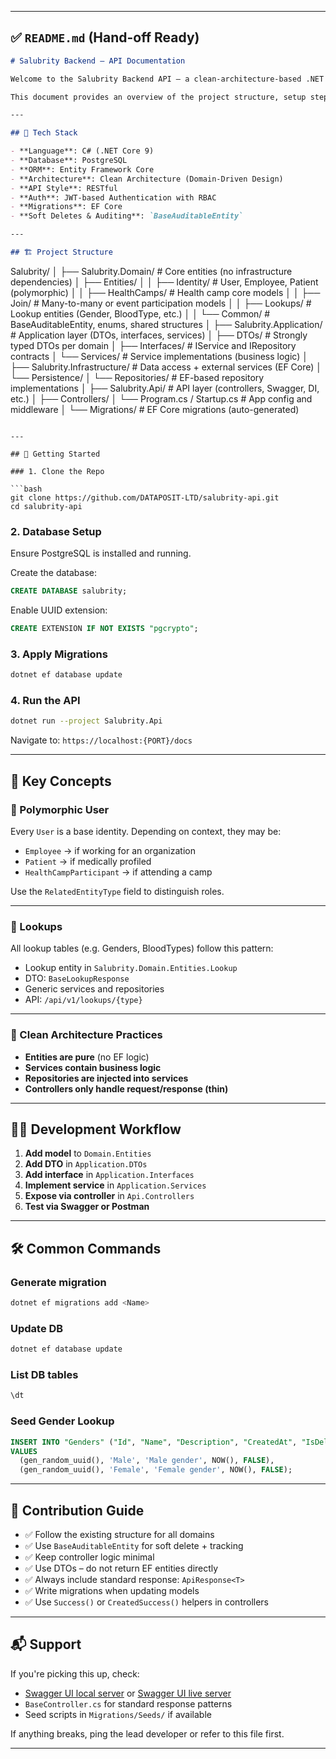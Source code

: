 ﻿
---

## ✅ `README.md` (Hand-off Ready)

```md
# Salubrity Backend – API Documentation

Welcome to the Salubrity Backend API – a clean-architecture-based .NET 9 project built for scalable healthcare systems.

This document provides an overview of the project structure, setup steps, development conventions, and contribution guidelines for future developers.

---

## 🔧 Tech Stack

- **Language**: C# (.NET Core 9)
- **Database**: PostgreSQL
- **ORM**: Entity Framework Core
- **Architecture**: Clean Architecture (Domain-Driven Design)
- **API Style**: RESTful
- **Auth**: JWT-based Authentication with RBAC
- **Migrations**: EF Core
- **Soft Deletes & Auditing**: `BaseAuditableEntity`

---

## 🏗️ Project Structure

```

Salubrity/
│
├── Salubrity.Domain/                # Core entities (no infrastructure dependencies)
│   ├── Entities/
│   │   ├── Identity/                # User, Employee, Patient (polymorphic)
│   │   ├── HealthCamps/            # Health camp core models
│   │   ├── Join/                   # Many-to-many or event participation models
│   │   ├── Lookups/                # Lookup entities (Gender, BloodType, etc.)
│   │   └── Common/                 # BaseAuditableEntity, enums, shared structures
│
├── Salubrity.Application/          # Application layer (DTOs, interfaces, services)
│   ├── DTOs/                       # Strongly typed DTOs per domain
│   ├── Interfaces/                 # IService and IRepository contracts
│   └── Services/                   # Service implementations (business logic)
│
├── Salubrity.Infrastructure/       # Data access + external services (EF Core)
│   └── Persistence/
│       └── Repositories/           # EF-based repository implementations
│
├── Salubrity.Api/                  # API layer (controllers, Swagger, DI, etc.)
│   ├── Controllers/
│   └── Program.cs / Startup.cs     # App config and middleware
│
└── Migrations/                     # EF Core migrations (auto-generated)

````

---

## 🧪 Getting Started

### 1. Clone the Repo

```bash
git clone https://github.com/DATAPOSIT-LTD/salubrity-api.git
cd salubrity-api
````

### 2. Database Setup

Ensure PostgreSQL is installed and running.

Create the database:

```sql
CREATE DATABASE salubrity;
```

Enable UUID extension:

```sql
CREATE EXTENSION IF NOT EXISTS "pgcrypto";
```

### 3. Apply Migrations

```bash
dotnet ef database update
```

### 4. Run the API

```bash
dotnet run --project Salubrity.Api
```

Navigate to: `https://localhost:{PORT}/docs`

---

## 🧱 Key Concepts

### 🧩 Polymorphic User

Every `User` is a base identity. Depending on context, they may be:

* `Employee` → if working for an organization
* `Patient` → if medically profiled
* `HealthCampParticipant` → if attending a camp

Use the `RelatedEntityType` field to distinguish roles.

---

### 📒 Lookups

All lookup tables (e.g. Genders, BloodTypes) follow this pattern:

* Lookup entity in `Salubrity.Domain.Entities.Lookup`
* DTO: `BaseLookupResponse`
* Generic services and repositories
* API: `/api/v1/lookups/{type}`

---

### 💼 Clean Architecture Practices

* **Entities are pure** (no EF logic)
* **Services contain business logic**
* **Repositories are injected into services**
* **Controllers only handle request/response (thin)**

---

## 🧑‍💻 Development Workflow

1. **Add model** to `Domain.Entities`
2. **Add DTO** in `Application.DTOs`
3. **Add interface** in `Application.Interfaces`
4. **Implement service** in `Application.Services`
5. **Expose via controller** in `Api.Controllers`
6. **Test via Swagger or Postman**

---

## 🛠 Common Commands

### Generate migration

```bash
dotnet ef migrations add <Name>
```

### Update DB

```bash
dotnet ef database update
```

### List DB tables

```sql
\dt
```

### Seed Gender Lookup

```sql
INSERT INTO "Genders" ("Id", "Name", "Description", "CreatedAt", "IsDeleted")
VALUES 
  (gen_random_uuid(), 'Male', 'Male gender', NOW(), FALSE),
  (gen_random_uuid(), 'Female', 'Female gender', NOW(), FALSE);
```

---

## 🧭 Contribution Guide

* ✅ Follow the existing structure for all domains
* ✅ Use `BaseAuditableEntity` for soft delete + tracking
* ✅ Keep controller logic minimal
* ✅ Use DTOs – do not return EF entities directly
* ✅ Always include standard response: `ApiResponse<T>`
* ✅ Write migrations when updating models
* ✅ Use `Success()` or `CreatedSuccess()` helpers in controllers

---

## 📬 Support

If you're picking this up, check:

* [Swagger UI local server](https://localhost:{PORT}) or [Swagger UI live server](https://api-salubrity.dataposit.co.ke/docs/index.html)
* `BaseController.cs` for standard response patterns
* Seed scripts in `Migrations/Seeds/` if available

If anything breaks, ping the lead developer or refer to this file first.

---

```